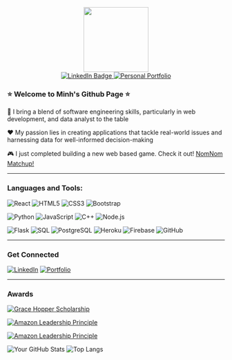 <div id="header" align="center">
   <img src="https://media.giphy.com/media/M4NykXxUE0HAcK7UJ6/giphy.gif" width="150"/>

<div id="badges">
  <a href="https://www.linkedin.com/in/minhseikel/">
    <img src="https://img.shields.io/badge/LinkedIn-blue?style=for-the-badge&logo=linkedin&logoColor=white" alt="LinkedIn Badge"/>
  </a>
  <a href="https://goldenkairos.github.io/personal_page/">
    <img src="https://img.shields.io/badge/Portfolio-green?style=for-the-badge" alt="Personal Portfolio"/>
  </a>
</div>
</div>

### ⭐️ Welcome to Minh's Github Page ⭐️
🌱 I bring a blend of software engineering skills, particularly in web development, and data analyst to the table

❤️ My passion lies in creating applications that tackle real-world issues and harnessing data for well-informed decision-making 

🎮 I just completed building a new web based game. Check it out! [NomNom Matchup!](https://nomnom-matchup.netlify.app/)

---

<h3 align="left">Languages and Tools:</h3>

![React](https://img.shields.io/badge/-React-blue?style=for-the-badge&logo=react)
![HTML5](https://img.shields.io/badge/-HTML5-orange?style=for-the-badge&logo=html5)
![CSS3](https://img.shields.io/badge/-CSS3-blue?style=for-the-badge&logo=css3)
![Bootstrap](https://img.shields.io/badge/-Bootstrap-purple?style=for-the-badge&logo=bootstrap)

![Python](https://img.shields.io/badge/-Python-green?style=for-the-badge&logo=python)
![JavaScript](https://img.shields.io/badge/-JavaScript-yellow?style=for-the-badge&logo=javascript)
![C++](https://img.shields.io/badge/-C++-blue?style=for-the-badge&logo=c%2B%2B)
![Node.js](https://img.shields.io/badge/-Node.js-green?style=for-the-badge&logo=node.js)

![Flask](https://img.shields.io/badge/-Flask-grey?style=for-the-badge&logo=flask)
![SQL](https://img.shields.io/badge/-SQL-red?style=for-the-badge&logo=sql)
![PostgreSQL](https://img.shields.io/badge/-PostgreSQL-blue?style=for-the-badge&logo=postgresql)
![Heroku](https://img.shields.io/badge/-Heroku-purple?style=for-the-badge&logo=heroku)
![Firebase](https://img.shields.io/badge/-Firebase-orange?style=for-the-badge&logo=firebase)
![GitHub](https://img.shields.io/badge/-GitHub-black?style=for-the-badge&logo=github)

---

<h3 align="left">Get Connected</h3>

[![LinkedIn](https://img.shields.io/badge/LinkedIn-blue?style=for-the-badge&logo=linkedin)](https://www.linkedin.com/in/minhseikel/)
[![Portfolio](https://img.shields.io/badge/Portfolio-green?style=for-the-badge)](https://goldenkairos.github.io/personal_page/)

---

<h3 align="left">Awards</h3>

[![Grace Hopper Scholarship](https://img.shields.io/badge/Grace%20Hopper%20Scholarship-2023%20Recipient-purple?style=for-the-badge)](https://anitab.org/)

[![Amazon Leadership Principle](https://img.shields.io/badge/2020-Insist%20on%20the%20Highest%20Standard-232F3E?style=for-the-badge&logo=amazon&logoColor=FF9900)](https://www.amazon.com)

[![Amazon Leadership Principle](https://img.shields.io/badge/2021-Think%20Big-232F3E?style=for-the-badge&logo=amazon&logoColor=FF9900)](https://www.amazon.com)


  ![Your GitHub Stats](https://github-readme-stats.vercel.app/api?username=goldenkairos&show_icons=true&theme=merko)
![Top Langs](https://github-readme-stats.vercel.app/api/top-langs/?username=goldenkairos&theme=merko)
